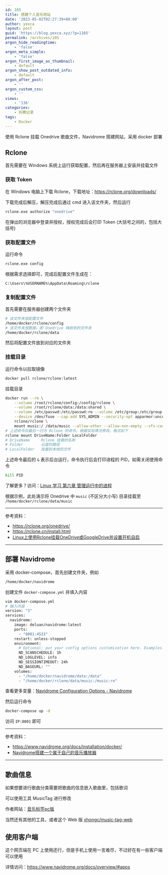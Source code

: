 ```yaml
---
id: 105
title: 搭建个人音乐网站
date: '2023-05-02T02:27:39+08:00'
author: yexca
layout: post
guid: 'https://blog.yexca.xyz/?p=1165'
permalink: /archives/105
argon_hide_readingtime:
    - 'false'
argon_meta_simple:
    - 'false'
argon_first_image_as_thumbnail:
    - default
argon_show_post_outdated_info:
    - default
argon_after_post:
    - ''
argon_custom_css:
    - ''
views:
    - '136'
categories:
    - 折腾记录
tags:
    - Docker
---
```


使用 Rclone 挂载 Onedrive 歌曲文件，Navidrome 搭建网站，采用 docker 部署

## Rclone

首先需要在 Windows 系统上运行获取配置，然后再在服务器上安装并挂载文件

### 获取 Token

在 Windows 电脑上下载 Rclone，下载地址：<https://rclone.org/downloads/>

下载完成后解压，解压完成后通过 cmd 进入该文件夹，然后运行

```bash
rclone.exe authorize "onedrive"
```

在弹出的浏览器中登录并授权，授权完成后会打印 Token (大括号之间的，包括大括号)

### 获取配置文件

运行命令

```bash
rclone.exe config
```

根据需求选择即可，完成后配置文件生成在：

```bash
C:\Users\%USERNAME%\AppData\Roaming\rclone
```

### 复制配置文件

首先需要在服务器创建两个文件夹

```bash
# 该文件夹放配置文件
/home/docker/rclone/config
# 该文件夹放数据，即 Onedrive 映射到的文件夹
/home/docker/rclone/data
```

然后将配置文件放到对应的文件夹

### 挂载目录

运行命令以拉取镜像

```bash
docker pull rclone/rclone:latest
```

挂载目录

```bash
docker run --rm \
    --volume /root/rclone/config:/config/rclone \
    --volume /root/rclone/data:/data:shared \
    --volume /etc/passwd:/etc/passwd:ro --volume /etc/group:/etc/group:ro \
    --device /dev/fuse --cap-add SYS_ADMIN --security-opt apparmor:unconfined \
    rclone/rclone \
    mount music:/ /data/music --allow-other --allow-non-empty --vfs-cache-mode writes &
# 上述命令仅最后一行为 Rclone 的命令，根据实际情况修改，格式如下
rclone mount DriveName:Folder LocalFolder
# DriveName		Rclone 挂载的名称
# Folder		云盘的路径
# LocalFolder	挂载到本地的文件
```

上述命令最后的 `&` 表示后台运行，命令执行后会打印进程的 PID，如需关闭使用命令

```bash
kill PID
```

了解更多？访问：[Linux 学习 第六章 管理运行中的进程](https://blog.yexca.net/archives/79)

根据示例，此处演示将 Onedrive 中 `music` (不区分大小写) 目录挂载至 `/home/docker/rclone/data/music`

---

参考资料：

* <https://rclone.org/onedrive/>
* <https://rclone.cn/install.html>
* [Linux上使用Rclone挂载OneDrive或GoogleDrive并设置开机自启](https://www.cuntoushifu.com/archives/linux-shang-shi-yong-rclone-gua-zai-onedrive-huo-googledrive)

---

## 部署 Navidrome

采用 docker-compose，首先创建文件夹，例如

```bash
/home/docker/navidrome
```

创建文件 `docker-compose.yml` 并填入内容

```bash
vim docker-compose.yml
# 输入内容
version: "3"
services:
  navidrome:
    image: deluan/navidrome:latest
    ports:
      - "8001:4533"
    restart: unless-stopped
    environment:
      # Optional: put your config options customization here. Examples:
      ND_SCANSCHEDULE: 1h
      ND_LOGLEVEL: info  
      ND_SESSIONTIMEOUT: 24h
      ND_BASEURL: ""
    volumes:
      - "/home/docker/navidrome/data:/data"
      - "/home/docker/rclone/data/music:/music:ro"
```

查看更多变量：[Navidrome Configuration Options - Navidrome](https://www.navidrome.org/docs/usage/configuration-options/#environment-variables)

然后运行命令

```bash
docker-compose up -d
```

访问 `IP:8001` 即可

---

参考资料：

* <https://www.navidrome.org/docs/installation/docker/>
* [Navidrome搭建一个属于自己的音乐播放器](https://www.hao0564.com/2227.html)

---

## 歌曲信息

如果想要进行歌曲分类需要把歌曲的信息嵌入歌曲里，包括歌词

可以使用工具 MusicTag 进行修改

作者网站：[音乐标签pc版](https://www.cnblogs.com/vinlxc/p/11347744.html)

当然还有其他的工具，或者这个 Web 版 [xhongc/music-tag-web](https://github.com/xhongc/music-tag-web)

## 使用客户端

这个网页端在 PC 上使用还行，但是手机上使用一言难尽，不过好在有一些客户端可以使用

详情访问：<https://www.navidrome.org/docs/overview/#apps>
